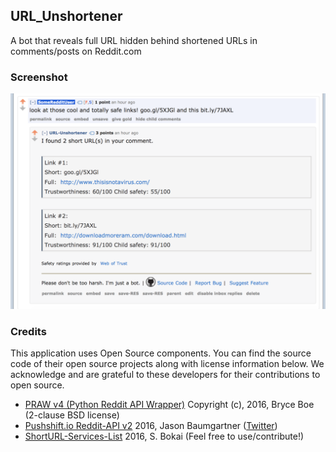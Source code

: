 ## URL_Unshortener
A bot that reveals full URL hidden behind shortened URLs in comments/posts on Reddit.com

### Screenshot
![Reddit URL Unshortener](ExampleScreenshot.png "Reddit URL Unshortener")



### Credits
This application uses Open Source components. You can find the source code of their open source projects along with license information below. We acknowledge and are grateful to these developers for their contributions to open source.

* [PRAW v4 (Python Reddit API Wrapper)](https://github.com/praw-dev/praw) Copyright (c), 2016, Bryce Boe (2-clause BSD license)
* [Pushshift.io Reddit-API v2](https://pushshift.io/) 2016, Jason Baumgartner ([Twitter](https://twitter.com/jasonbaumgartne))
* [ShortURL-Services-List](https://github.com/sambokai/ShortURL-Services-List) 2016, S. Bokai (Feel free to use/contribute!)

